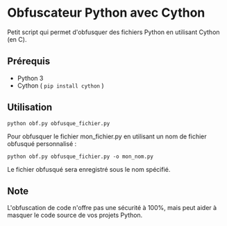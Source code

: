 # Obfuscateur Python avec Cython

Petit script qui permet d'obfusquer des fichiers Python en utilisant Cython (en C).

## Prérequis

- Python 3
- Cython ( ``pip install cython`` )

## Utilisation

``python obf.py obfusque_fichier.py``

Pour obfusquer le fichier mon_fichier.py en utilisant un nom de fichier obfusqué personnalisé :

``python obf.py obfusque_fichier.py -o mon_nom.py``

Le fichier obfusqué sera enregistré sous le nom spécifié.

## Note

L'obfuscation de code n'offre pas une sécurité à 100%, mais peut aider à masquer le code source de vos projets Python.

